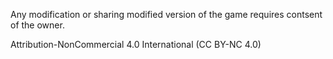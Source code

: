 Any modification or sharing modified version of the game requires contsent of the owner. 

Attribution-NonCommercial 4.0 International (CC BY-NC 4.0)